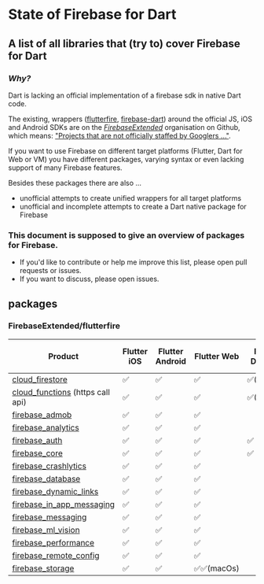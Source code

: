 # State of Firebase for Dart
## A list of all libraries that (try to) cover Firebase for Dart

### *Why?*
Dart is lacking an official implementation of a firebase sdk in native Dart code.

The existing, wrappers ([flutterfire](https://github.com/FirebaseExtended/flutterfire), [firebase-dart](https://github.com/FirebaseExtended/firebase-dart)) around the official JS, iOS and Android SDKs are on the [*FirebaseExtended*](https://github.com/FirebaseExtended) organisation on Github, which means: 
["Projects that are not officially staffed by Googlers ..."](https://github.com/FirebaseExtended).

If you want to use Firebase on different target platforms (Flutter, Dart for Web or VM) you have different packages, varying syntax or even lacking support of many Firebase features.

Besides these packages there are also ...
- unofficial attempts to create unified wrappers for all target platforms
- unofficial and incomplete attempts to create a Dart native package for Firebase 

### This document is supposed to give an overview of packages for Firebase.
- If you'd like to contribute or help me improve this list, please open pull requests or issues.
- If you want to discuss, please open issues. 

## packages

### FirebaseExtended/flutterfire
|Product|Flutter iOS|Flutter Android|Flutter Web|Flutter Desktop|native (VM & Fuchsia)|dart2js|
|---|---|---|---|---|---|---|
| [cloud_firestore](https://pub.dev/packages/cloud_firestore)|:white_check_mark:|:white_check_mark:|:white_check_mark:|:white_check_mark:(macOs)|||
|[cloud_functions](https://pub.dev/packages/cloud_functions) (https call api)|:white_check_mark:|:white_check_mark:|:white_check_mark:|:white_check_mark:(macOs)|||
|[firebase_admob](https://pub.dartlang.org/packages/firebase_admob)|:white_check_mark:|:white_check_mark:|:white_check_mark:|   |   |   |
|[firebase_analytics](https://pub.dartlang.org/packages/firebase_analytics)|:white_check_mark:|:white_check_mark:|:white_check_mark:|   |   |   |
|[firebase_auth](https://pub.dartlang.org/packages/firebase_analytics)|:white_check_mark:|:white_check_mark:|:white_check_mark:|:white_check_mark:|:white_check_mark:(macOs)|   |
|[firebase_core](https://pub.dartlang.org/packages/firebase_core)|:white_check_mark:|:white_check_mark:|:white_check_mark:|:white_check_mark:|:white_check_mark:(macOs)|   |
|[firebase_crashlytics](https://pub.dartlang.org/packages/firebase_crashlytics)|:white_check_mark:|:white_check_mark:|:white_check_mark:|   |:white_check_mark:(macOs)|   |
|[firebase_database](https://pub.dartlang.org/packages/firebase_database)|:white_check_mark:|:white_check_mark:|:white_check_mark:|   |   |   |
|[firebase_dynamic_links](https://pub.dartlang.org/packages/firebase_dynamic_links)|:white_check_mark:|:white_check_mark:|:white_check_mark:|   |   |   |
|[firebase_in_app_messaging](https://pub.dartlang.org/packages/firebase_in_app_messaging)|:white_check_mark:|:white_check_mark:|:white_check_mark:|   |   |   |
|[firebase_messaging](https://pub.dartlang.org/packages/firebase_messaging)|:white_check_mark:|:white_check_mark:|:white_check_mark:|   |   |   |
|[firebase_ml_vision](https://pub.dartlang.org/packages/firebase_ml_vision)|:white_check_mark:|:white_check_mark:|:white_check_mark:|   |   |   |
|[firebase_performance](https://pub.dartlang.org/packages/firebase_performance)|:white_check_mark:|:white_check_mark:|:white_check_mark:|   |   |   |
|[firebase_remote_config](https://pub.dartlang.org/packages/firebase_remote_config)|:white_check_mark:|:white_check_mark:|:white_check_mark:|   |   |   |
|[firebase_storage](https://pub.dartlang.org/packages/firebase_storage)|:white_check_mark:|:white_check_mark:|:white_check_mark::white_check_mark:(macOs)|   |   |
